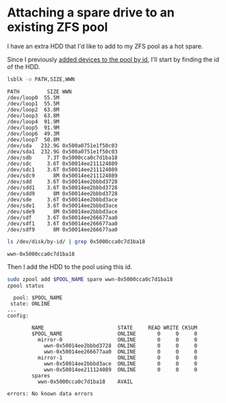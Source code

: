 # Attaching a spare drive to an existing ZFS pool

I have an extra HDD that I'd like to add to my ZFS pool as a hot spare.

Since I previously [added devices to the pool by id](/media-server/docs/notes/250205A-reimporting-zfs-pool-using-device-ids.md),
I'll start by finding the id of the HDD.

```sh
lsblk -o PATH,SIZE,WWN
```
```
PATH         SIZE WWN
/dev/loop0  55.5M
/dev/loop1  55.5M
/dev/loop2  63.8M
/dev/loop3  63.8M
/dev/loop4  91.9M
/dev/loop5  91.9M
/dev/loop6  49.3M
/dev/loop7  50.8M
/dev/sda   232.9G 0x500a0751e1f50c03
/dev/sda1  232.9G 0x500a0751e1f50c03
/dev/sdb     7.3T 0x5000cca0c7d1ba18
/dev/sdc     3.6T 0x50014ee211124089
/dev/sdc1    3.6T 0x50014ee211124089
/dev/sdc9      8M 0x50014ee211124089
/dev/sdd     3.6T 0x50014ee2bbbd3728
/dev/sdd1    3.6T 0x50014ee2bbbd3728
/dev/sdd9      8M 0x50014ee2bbbd3728
/dev/sde     3.6T 0x50014ee2bbbd3ace
/dev/sde1    3.6T 0x50014ee2bbbd3ace
/dev/sde9      8M 0x50014ee2bbbd3ace
/dev/sdf     3.6T 0x50014ee266677aa0
/dev/sdf1    3.6T 0x50014ee266677aa0
/dev/sdf9      8M 0x50014ee266677aa0
```

```sh
ls /dev/disk/by-id/ | grep 0x5000cca0c7d1ba18
```
```
wwn-0x5000cca0c7d1ba18
```

Then I add the HDD to the pool using this id.

```sh
sudo zpool add $POOL_NAME spare wwn-0x5000cca0c7d1ba18
zpool status
```
```
  pool: $POOL_NAME
 state: ONLINE
...
config:

        NAME                        STATE     READ WRITE CKSUM
        $POOL_NAME                  ONLINE       0     0     0
          mirror-0                  ONLINE       0     0     0
            wwn-0x50014ee2bbbd3728  ONLINE       0     0     0
            wwn-0x50014ee266677aa0  ONLINE       0     0     0
          mirror-1                  ONLINE       0     0     0
            wwn-0x50014ee2bbbd3ace  ONLINE       0     0     0
            wwn-0x50014ee211124089  ONLINE       0     0     0
        spares
          wwn-0x5000cca0c7d1ba18    AVAIL

errors: No known data errors
```
